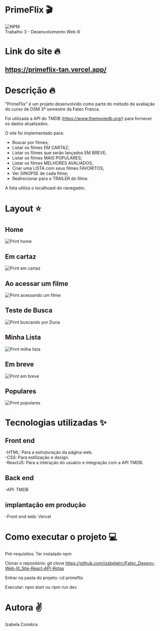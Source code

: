 # PrimeFlix 🎬

![NPM](https://img.shields.io/npm/l/react) <br/>
Trabalho 3 - Desenvolvimento Web III <br />

# Link do site :fire:

## https://primeflix-tan.vercel.app/

# Descrição :fire:

"PrimeFlix" é um projeto desenvolvido como parte do método de avaliação do curso de DSM 3º semestre da Fatec Franca.

Foi utilizada a API do TMDB (https://www.themoviedb.org/) para fornecer os dados atualizados.

O site foi implementado para:

- Buscar por filmes;
- Listar os filmes EM CARTAZ;
- Listar os filmes que serão lançados EM BREVE;
- Listar os filmes MAIS POPULARES;
- Listar os filmes MELHORES AVALIADOS;
- Criar uma LISTA com seus filmes FAVORITOS;
- Ver SINOPSE de cada filme;
- Redirecionar para o TRAILER do filme.

A lista utiliza o localhoast do navegador.

# Layout :star:

## Home

![Print home](/primeflix/docs/image-8.png)

## Em cartaz

![Print em cartaz](/primeflix/docs/image-9.png)

## Ao acessar um filme

![Print acessando um filme](/primeflix/docs/image-3.png)

## Teste de Busca

![Print buscando por Duna](/primeflix/docs/image-10.png)

## Minha Lista

![Print milha lista](/primeflix/docs/image-7.png)

## Em breve

![Print em breve](/primeflix/docs/image-6.png)

## Populares

![Print populares](/primeflix/docs/image-5.png)

# Tecnologias utilizadas :sparkles:

## Front end

-HTML: Para a estruturação da página web. <br />
-CSS: Para estilização e design. <br />
-ReactJS: Para a interação do usuário e integração com a API TMDB.

## Back end

-API: TMDB

## implantação em produção

-Front end web: Vercel

# Como executar o projeto :computer:

Pré-requisitos:
Ter instalado npm

Clonar o repositório:
git clone https://github.com/izabelatrc/Fatec_Desenv-Web-III_Site-React-API-Rotas

Entrar na pasta do projeto:
cd primeflix

Executar:
npm start ou npm run dev

# Autora :v:

Izabela Coimbra
